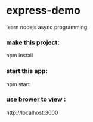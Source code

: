 # express-demo

learn nodejs async programming

### make this project:
npm install

### start this app:
npm start

### use brower to view :
http://localhost:3000
